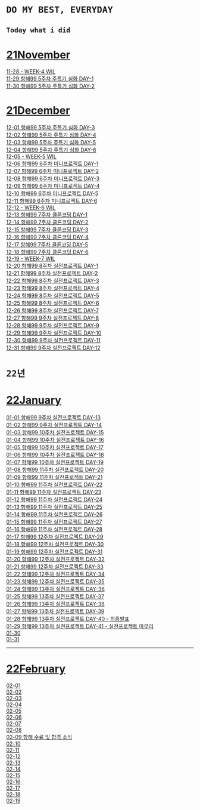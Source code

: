 # `DO MY BEST, EVERYDAY`

## `Today what i did`

# [21November](https://github.com/O-h-y-o/TIL/blob/master/Today%20what%20I%20did/21November/)

[11-28 - WEEK-4 WIL](https://github.com/O-h-y-o/TIL/blob/master/Today%20what%20I%20did/21November/11-28.md)<br>
[11-29 항해99 5주차 주특기 심화 DAY-1](https://github.com/O-h-y-o/TIL/blob/master/Today%20what%20I%20did/21November/11-29.md)<br>
[11-30 항해99 5주차 주특기 심화 DAY-2](https://github.com/O-h-y-o/TIL/blob/master/Today%20what%20I%20did/21November/11-30.md)

# [21December](https://github.com/O-h-y-o/TIL/blob/master/Today%20what%20I%20did/21December/)

[12-01 항해99 5주차 주특기 심화 DAY-3](https://github.com/O-h-y-o/TIL/blob/master/Today%20what%20I%20did/21December/12-01.md)<br/>
[12-02 항해99 5주차 주특기 심화 DAY-4](https://github.com/O-h-y-o/TIL/blob/master/Today%20what%20I%20did/21December/12-02.md)<br/>
[12-03 항해99 5주차 주특기 심화 DAY-5](https://github.com/O-h-y-o/TIL/blob/master/Today%20what%20I%20did/21December/12-03.md)<br/>
[12-04 항해99 5주차 주특기 심화 DAY-6](https://github.com/O-h-y-o/TIL/blob/master/Today%20what%20I%20did/21December/12-04.md)<br/>
[12-05 - WEEK-5 WIL](https://github.com/O-h-y-o/TIL/blob/master/Today%20what%20I%20did/21December/12-05.md)<br/>
[12-06 항해99 6주차 미니프로젝트 DAY-1](https://github.com/O-h-y-o/TIL/blob/master/Today%20what%20I%20did/21December/12-06.md)<br/>
[12-07 항해99 6주차 미니프로젝트 DAY-2](https://github.com/O-h-y-o/TIL/blob/master/Today%20what%20I%20did/21December/12-07.md)<br/>
[12-08 항해99 6주차 미니프로젝트 DAY-3](https://github.com/O-h-y-o/TIL/blob/master/Today%20what%20I%20did/21December/12-08.md)<br/>
[12-09 항해99 6주차 미니프로젝트 DAY-4](https://github.com/O-h-y-o/TIL/blob/master/Today%20what%20I%20did/21December/12-09.md)<br/>
[12-10 항해99 6주차 미니프로젝트 DAY-5](https://github.com/O-h-y-o/TIL/blob/master/Today%20what%20I%20did/21December/12-10.md)<br/>
[12-11 항해99 6주차 미니프로젝트 DAY-6](https://github.com/O-h-y-o/TIL/blob/master/Today%20what%20I%20did/21December/12-11.md)<br/>
[12-12 - WEEK-6 WIL](https://github.com/O-h-y-o/TIL/blob/master/Today%20what%20I%20did/21December/12-12.md)<br/>
[12-13 항해99 7주차 클론코딩 DAY-1](https://github.com/O-h-y-o/TIL/blob/master/Today%20what%20I%20did/21December/12-13.md)<br/>
[12-14 항해99 7주차 클론코딩 DAY-2](https://github.com/O-h-y-o/TIL/blob/master/Today%20what%20I%20did/21December/12-14.md)<br/>
[12-15 항해99 7주차 클론코딩 DAY-3](https://github.com/O-h-y-o/TIL/blob/master/Today%20what%20I%20did/21December/12-15.md)<br/>
[12-16 항해99 7주차 클론코딩 DAY-4](https://github.com/O-h-y-o/TIL/blob/master/Today%20what%20I%20did/21December/12-16.md)<br/>
[12-17 항해99 7주차 클론코딩 DAY-5](https://github.com/O-h-y-o/TIL/blob/master/Today%20what%20I%20did/21December/12-17.md)<br/>
[12-18 항해99 7주차 클론코딩 DAY-6](https://github.com/O-h-y-o/TIL/blob/master/Today%20what%20I%20did/21December/12-18.md)<br/>
[12-19 - WEEK-7 WIL](https://github.com/O-h-y-o/TIL/blob/master/Today%20what%20I%20did/21December/12-19.md)<br/>
[12-20 항해99 8주차 실전프로젝트 DAY-1](https://github.com/O-h-y-o/TIL/blob/master/Today%20what%20I%20did/21December/12-20.md)<br/>
[12-21 항해99 8주차 실전프로젝트 DAY-2](https://github.com/O-h-y-o/TIL/blob/master/Today%20what%20I%20did/21December/12-21.md)<br/>
[12-22 항해99 8주차 실전프로젝트 DAY-3](https://github.com/O-h-y-o/TIL/blob/master/Today%20what%20I%20did/21December/12-22.md)<br/>
[12-23 항해99 8주차 실전프로젝트 DAY-4](https://github.com/O-h-y-o/TIL/blob/master/Today%20what%20I%20did/21December/12-23.md)<br/>
[12-24 항해99 8주차 실전프로젝트 DAY-5](https://github.com/O-h-y-o/TIL/blob/master/Today%20what%20I%20did/21December/12-24.md)<br/>
[12-25 항해99 8주차 실전프로젝트 DAY-6](https://github.com/O-h-y-o/TIL/blob/master/Today%20what%20I%20did/21December/12-25.md)<br/>
[12-26 항해99 8주차 실전프로젝트 DAY-7](https://github.com/O-h-y-o/TIL/blob/master/Today%20what%20I%20did/21December/12-26.md)<br/>
[12-27 항해99 9주차 실전프로젝트 DAY-8](https://github.com/O-h-y-o/TIL/blob/master/Today%20what%20I%20did/21December/12-27.md)<br/>
[12-28 항해99 9주차 실전프로젝트 DAY-9](https://github.com/O-h-y-o/TIL/blob/master/Today%20what%20I%20did/21December/12-28.md)<br/>
[12-29 항해99 9주차 실전프로젝트 DAY-10](https://github.com/O-h-y-o/TIL/blob/master/Today%20what%20I%20did/21December/12-29.md)<br/>
[12-30 항해99 9주차 실전프로젝트 DAY-11](https://github.com/O-h-y-o/TIL/blob/master/Today%20what%20I%20did/21December/12-30.md)<br/>
[12-31 항해99 9주차 실전프로젝트 DAY-12](https://github.com/O-h-y-o/TIL/blob/master/Today%20what%20I%20did/21December/12-31.md)<br/>

# `22년`

# [22January](https://github.com/O-h-y-o/TIL/blob/master/Today%20what%20I%20did/22January/)

[01-01 항해99 9주차 실전프로젝트 DAY-13](https://github.com/O-h-y-o/TIL/blob/master/Today%20what%20I%20did/22January/01-01.md)<br/>
[01-02 항해99 9주차 실전프로젝트 DAY-14](https://github.com/O-h-y-o/TIL/blob/master/Today%20what%20I%20did/22January/01-02.md)<br/>
[01-03 항해99 10주차 실전프로젝트 DAY-15](https://github.com/O-h-y-o/TIL/blob/master/Today%20what%20I%20did/22January/01-03.md)<br/>
[01-04 항해99 10주차 실전프로젝트 DAY-16](https://github.com/O-h-y-o/TIL/blob/master/Today%20what%20I%20did/22January/01-04.md)<br/>
[01-05 항해99 10주차 실전프로젝트 DAY-17](https://github.com/O-h-y-o/TIL/blob/master/Today%20what%20I%20did/22January/01-05.md)<br/>
[01-06 항해99 10주차 실전프로젝트 DAY-18](https://github.com/O-h-y-o/TIL/blob/master/Today%20what%20I%20did/22January/01-06.md)<br/>
[01-07 항해99 10주차 실전프로젝트 DAY-19](https://github.com/O-h-y-o/TIL/blob/master/Today%20what%20I%20did/22January/01-07.md)<br/>
[01-08 항해99 11주차 실전프로젝트 DAY-20](https://github.com/O-h-y-o/TIL/blob/master/Today%20what%20I%20did/22January/01-08.md)<br/>
[01-09 항해99 11주차 실전프로젝트 DAY-21](https://github.com/O-h-y-o/TIL/blob/master/Today%20what%20I%20did/22January/01-09.md)<br/>
[01-10 항해99 11주차 실전프로젝트 DAY-22](https://github.com/O-h-y-o/TIL/blob/master/Today%20what%20I%20did/22January/01-10.md)<br/>
[01-11 항해99 11주차 실전프로젝트 DAY-23](https://github.com/O-h-y-o/TIL/blob/master/Today%20what%20I%20did/22January/01-11.md)<br/>
[01-12 항해99 11주차 실전프로젝트 DAY-24](https://github.com/O-h-y-o/TIL/blob/master/Today%20what%20I%20did/22January/01-12.md)<br/>
[01-13 항해99 11주차 실전프로젝트 DAY-25](https://github.com/O-h-y-o/TIL/blob/master/Today%20what%20I%20did/22January/01-13.md)<br/>
[01-14 항해99 11주차 실전프로젝트 DAY-26](https://github.com/O-h-y-o/TIL/blob/master/Today%20what%20I%20did/22January/01-14.md)<br/>
[01-15 항해99 11주차 실전프로젝트 DAY-27](https://github.com/O-h-y-o/TIL/blob/master/Today%20what%20I%20did/22January/01-15.md)<br/>
[01-16 항해99 11주차 실전프로젝트 DAY-28](https://github.com/O-h-y-o/TIL/blob/master/Today%20what%20I%20did/22January/01-16.md)<br/>
[01-17 항해99 12주차 실전프로젝트 DAY-29](https://github.com/O-h-y-o/TIL/blob/master/Today%20what%20I%20did/22January/01-17.md)<br/>
[01-18 항해99 12주차 실전프로젝트 DAY-30](https://github.com/O-h-y-o/TIL/blob/master/Today%20what%20I%20did/22January/01-18.md)<br/>
[01-19 항해99 12주차 실전프로젝트 DAY-31](https://github.com/O-h-y-o/TIL/blob/master/Today%20what%20I%20did/22January/01-19.md)<br/>
[01-20 항해99 12주차 실전프로젝트 DAY-32](https://github.com/O-h-y-o/TIL/blob/master/Today%20what%20I%20did/22January/01-20.md)<br/>
[01-21 항해99 12주차 실전프로젝트 DAY-33](https://github.com/O-h-y-o/TIL/blob/master/Today%20what%20I%20did/22January/01-21.md)<br/>
[01-22 항해99 12주차 실전프로젝트 DAY-34](https://github.com/O-h-y-o/TIL/blob/master/Today%20what%20I%20did/22January/01-22.md)<br/>
[01-23 항해99 12주차 실전프로젝트 DAY-35](https://github.com/O-h-y-o/TIL/blob/master/Today%20what%20I%20did/22January/01-23.md)<br/>
[01-24 항해99 13주차 실전프로젝트 DAY-36](https://github.com/O-h-y-o/TIL/blob/master/Today%20what%20I%20did/22January/01-24.md)<br/>
[01-25 항해99 13주차 실전프로젝트 DAY-37](https://github.com/O-h-y-o/TIL/blob/master/Today%20what%20I%20did/22January/01-25.md)<br/>
[01-26 항해99 13주차 실전프로젝트 DAY-38](https://github.com/O-h-y-o/TIL/blob/master/Today%20what%20I%20did/22January/01-26.md)<br/>
[01-27 항해99 13주차 실전프로젝트 DAY-39](https://github.com/O-h-y-o/TIL/blob/master/Today%20what%20I%20did/22January/01-27.md)<br/>
[01-28 항해99 13주차 실전프로젝트 DAY-40 - 최종발표](https://github.com/O-h-y-o/TIL/blob/master/Today%20what%20I%20did/22January/01-28.md)<br/>
[01-29 항해99 13주차 실전프로젝트 DAY-41 - 실전프로젝트 마무리](https://github.com/O-h-y-o/TIL/blob/master/Today%20what%20I%20did/22January/01-29.md)<br/>
[01-30](https://github.com/O-h-y-o/TIL/blob/master/Today%20what%20I%20did/22January/01-30.md)<br/>
[01-31](https://github.com/O-h-y-o/TIL/blob/master/Today%20what%20I%20did/22January/01-31.md)<br/>

<hr/>

# [22February](https://github.com/O-h-y-o/TIL/blob/master/Today%20what%20I%20did/22February/)

[02-01](https://github.com/O-h-y-o/TIL/blob/master/Today%20what%20I%20did/22February/02-01.md)<br/>
[02-02](https://github.com/O-h-y-o/TIL/blob/master/Today%20what%20I%20did/22February/02-02.md)<br/>
[02-03](https://github.com/O-h-y-o/TIL/blob/master/Today%20what%20I%20did/22February/02-03.md)<br/>
[02-04](https://github.com/O-h-y-o/TIL/blob/master/Today%20what%20I%20did/22February/02-04.md)<br/>
[02-05](https://github.com/O-h-y-o/TIL/blob/master/Today%20what%20I%20did/22February/02-05.md)<br/>
[02-06](https://github.com/O-h-y-o/TIL/blob/master/Today%20what%20I%20did/22February/02-06.md)<br/>
[02-07](https://github.com/O-h-y-o/TIL/blob/master/Today%20what%20I%20did/22February/02-07.md)<br/>
[02-08](https://github.com/O-h-y-o/TIL/blob/master/Today%20what%20I%20did/22February/02-08.md)<br/>
[02-09 항해 수료 및 합격 소식](https://github.com/O-h-y-o/TIL/blob/master/Today%20what%20I%20did/22February/02-09.md)<br/>
[02-10](https://github.com/O-h-y-o/TIL/blob/master/Today%20what%20I%20did/22February/02-10.md)<br/>
[02-11](https://github.com/O-h-y-o/TIL/blob/master/Today%20what%20I%20did/22February/02-11.md)<br/>
[02-12](https://github.com/O-h-y-o/TIL/blob/master/Today%20what%20I%20did/22February/02-12.md)<br/>
[02-13](https://github.com/O-h-y-o/TIL/blob/master/Today%20what%20I%20did/22February/02-13.md)<br/>
[02-14](https://github.com/O-h-y-o/TIL/blob/master/Today%20what%20I%20did/22February/02-14.md)<br/>
[02-15](https://github.com/O-h-y-o/TIL/blob/master/Today%20what%20I%20did/22February/02-15.md)<br/>
[02-16](https://github.com/O-h-y-o/TIL/blob/master/Today%20what%20I%20did/22February/02-16.md)<br/>
[02-17](https://github.com/O-h-y-o/TIL/blob/master/Today%20what%20I%20did/22February/02-17.md)<br/>
[02-18](https://github.com/O-h-y-o/TIL/blob/master/Today%20what%20I%20did/22February/02-18.md)<br/>
[02-19](https://github.com/O-h-y-o/TIL/blob/master/Today%20what%20I%20did/22February/02-19.md)<br/>
